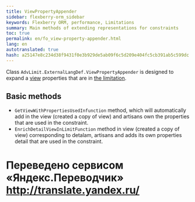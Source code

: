 ```yaml
--- 
title: ViewPropertyAppender 
sidebar: flexberry-orm_sidebar 
keywords: Flexberry ORM, performance, Limitations 
summary: Main methods of extending representations for constraints 
toc: true 
permalink: en/fo_view-property-appender.html 
lang: en 
autotranslated: true 
hash: a25147e8c234d38f9431f0e3b929de5ab09f6c5d209e404fc5cb391ab5c599dc 
--- 
```


Class `AdvLimit.ExternalLangDef.ViewPropertyAppender` is designed to expand a [view](fd_view-definition.html) properties that are in [the limitation](fo_limit-function.html). 

## Basic methods 

* `GetViewWithPropertiesUsedInfunction` method, which will automatically add in the view (created a copy of view) and artisans own the properties that are used in the constraint. 
* `EnrichDetailViewInLimitFunction` method in view (created a copy of view) corresponding to detalam, artisans and adds its own properties detail that are used in the constraint. 



 # Переведено сервисом «Яндекс.Переводчик» http://translate.yandex.ru/